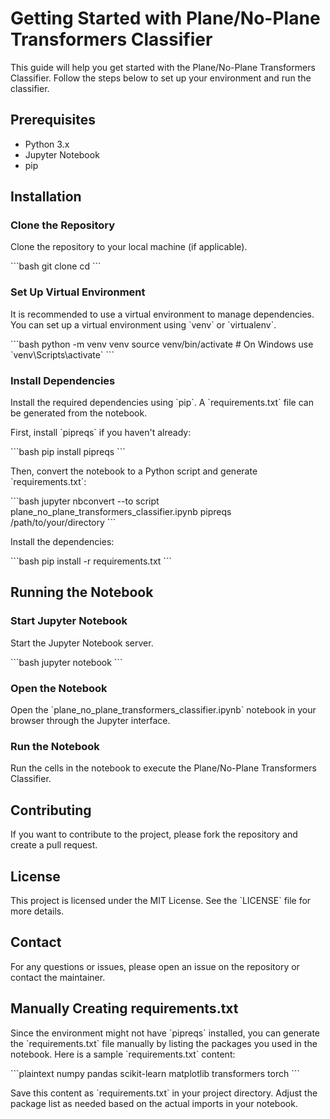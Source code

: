 
# Getting Started with Plane/No-Plane Transformers Classifier

This guide will help you get started with the Plane/No-Plane Transformers Classifier. Follow the steps below to set up your environment and run the classifier.

## Prerequisites

- Python 3.x
- Jupyter Notebook
- pip

## Installation

### Clone the Repository

Clone the repository to your local machine (if applicable).

\`\`\`bash
git clone <repository-url>
cd <repository-directory>
\`\`\`

### Set Up Virtual Environment

It is recommended to use a virtual environment to manage dependencies. You can set up a virtual environment using \`venv\` or \`virtualenv\`.

\`\`\`bash
python -m venv venv
source venv/bin/activate  # On Windows use \`venv\Scripts\activate\`
\`\`\`

### Install Dependencies

Install the required dependencies using \`pip\`. A \`requirements.txt\` file can be generated from the notebook.

First, install \`pipreqs\` if you haven't already:

\`\`\`bash
pip install pipreqs
\`\`\`

Then, convert the notebook to a Python script and generate \`requirements.txt\`:

\`\`\`bash
jupyter nbconvert --to script plane_no_plane_transformers_classifier.ipynb
pipreqs /path/to/your/directory
\`\`\`

Install the dependencies:

\`\`\`bash
pip install -r requirements.txt
\`\`\`

## Running the Notebook

### Start Jupyter Notebook

Start the Jupyter Notebook server.

\`\`\`bash
jupyter notebook
\`\`\`

### Open the Notebook

Open the \`plane_no_plane_transformers_classifier.ipynb\` notebook in your browser through the Jupyter interface.

### Run the Notebook

Run the cells in the notebook to execute the Plane/No-Plane Transformers Classifier.

## Contributing

If you want to contribute to the project, please fork the repository and create a pull request.

## License

This project is licensed under the MIT License. See the \`LICENSE\` file for more details.

## Contact

For any questions or issues, please open an issue on the repository or contact the maintainer.

## Manually Creating requirements.txt

Since the environment might not have \`pipreqs\` installed, you can generate the \`requirements.txt\` file manually by listing the packages you used in the notebook. Here is a sample \`requirements.txt\` content:

\`\`\`plaintext
numpy
pandas
scikit-learn
matplotlib
transformers
torch
\`\`\`

Save this content as \`requirements.txt\` in your project directory. Adjust the package list as needed based on the actual imports in your notebook.
